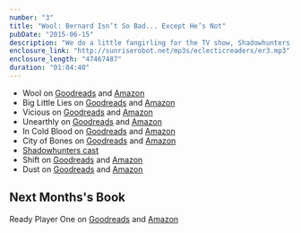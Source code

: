 ```yaml
---
number: "3"
title: "Wool: Bernard Isn’t So Bad... Except He’s Not"
pubDate: "2015-06-15"
description: "We do a little fangirling for the TV show, Shadowhunters, talk about the greater good and pitched a new TV show, Susan’s Adventures in the Silos."
enclosure_link: "http://sunriserobot.net/mp3s/eclecticreaders/er3.mp3"
enclosure_length: "47467487"
duration: "01:04:40"
---
```

- Wool on [Goodreads](https://www.goodreads.com/book/show/13453029-wool-omnibus?from_search=true&search_version=service_impr) and [Amazon](http://www.amazon.com/Wool-Hugh-Howey/dp/1476733953/ref=sr_1_1?ie=UTF8&qid=1434917183&sr=8-1&keywords=wool)
- Big Little Lies on [Goodreads](https://www.goodreads.com/book/show/19486412-big-little-lies?from_search=true&search_version=service_impr) and [Amazon](http://www.amazon.com/Big-Little-Lies-Liane-Moriarty-ebook/dp/B00HDMMISA/ref=tmm_kin_swatch_0?_encoding=UTF8&sr=8-1&qid=1434937270)
- Vicious on [Goodreads](https://www.goodreads.com/book/show/18180495-vicious?from_search=true&search_version=service_impr) and [Amazon](http://www.amazon.com/Vicious-V-E-Schwab-ebook/dp/B00CQY7WBI/ref=sr_1_1_twi_1_kin?s=books&ie=UTF8&qid=1434937353&sr=1-1&keywords=v.+e+schwab)
- Unearthly on [Goodreads](https://www.goodreads.com/book/show/7488244-unearthly?from_search=true&search_version=service_impr) and [Amazon](http://www.amazon.com/Unearthly-Book-1-Trilogy-ebook/dp/B003VIWNKS/ref=sr_1_1?s=books&ie=UTF8&qid=1434937531&sr=1-1&keywords=unearthly+cynthia+hand)
- In Cold Blood on [Goodreads](https://www.goodreads.com/book/show/168642.In_Cold_Blood?from_search=true&search_version=service_impr) and [Amazon](http://www.amazon.com/Cold-Blood-Vintage-International-ebook/dp/B000FC1IRM/ref=sr_1_1?s=books&ie=UTF8&qid=1434937639&sr=1-1&keywords=in+cold+blood+by+truman+capote&refinements=p_n_feature_browse-bin%3A618073011)
- City of Bones on [Goodreads](https://www.goodreads.com/book/show/256683.City_of_Bones?from_search=true&search_version=service_impr) and [Amazon](http://www.amazon.com/City-Bones-Mortal-Instruments-Book-ebook/dp/B0013TXA5Y/ref=sr_1_1?s=books&ie=UTF8&qid=1434937901&sr=1-1&keywords=city+of+bones)
- [Shadowhunters cast](http://www.imdb.com/title/tt4145054/)
- Shift on [Goodreads](https://www.goodreads.com/book/show/17306293-shift?from_search=true&search_version=service_impr) and [Amazon](http://www.amazon.com/Shift-Omnibus-1-3-Silo-Book-ebook/dp/B00B6Z6HI2/ref=tmm_kin_swatch_0?_encoding=UTF8&sr=8-1&qid=1434978938)
- Dust on [Goodreads](https://www.goodreads.com/book/show/17855756-dust) and [Amazon](http://www.amazon.com/gp/product/B00CYNGPTG/ref=series_rw_dp_sw)

## Next Months's Book

Ready Player One on [Goodreads](https://www.goodreads.com/book/show/9969571-ready-player-one?from_search=true&search_version=service_impr) and [Amazon](http://www.amazon.com/Ready-Player-One-Ernest-Cline-ebook/dp/B004J4WKUQ/ref=sr_1_1_ha?s=digital-text&ie=UTF8&qid=1434980552&sr=1-1&keywords=ready+player+one)

